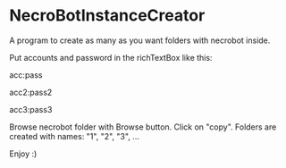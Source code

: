 # NecroBotInstanceCreator
A program to create as many as you want folders with necrobot inside.

Put accounts and password in the richTextBox like this:

acc:pass

acc2:pass2

acc3:pass3

Browse necrobot folder with Browse button.
Click on "copy".
Folders are created with names: "1", "2", "3", ...

Enjoy :)
